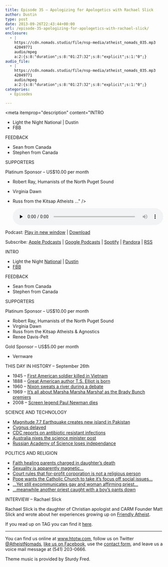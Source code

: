 ```yaml
---
title: Episode 35 – Apologizing for Apologetics with Rachael Slick
author: Dustin
type: post
date: 2013-09-26T22:43:44+00:00
url: /episode-35-apologizing-for-apologetics-with-rachael-slick/
enclosure:
  - |
    https://cdn.nomads.studio/file/nsp-media/atheist_nomads_035.mp3
    42049771
    audio/mpeg
    a:2:{s:8:"duration";s:8:"01:27:32";s:8:"explicit";s:1:"0";}
audio_file:
  - |
    https://cdn.nomads.studio/file/nsp-media/atheist_nomads_035.mp3
    42049771
    audio/mpeg
    a:2:{s:8:"duration";s:8:"01:27:32";s:8:"explicit";s:1:"0";}
categories:
  - Episodes

---
```

<div itemscope itemtype="http://schema.org/AudioObject">
  <meta itemprop="name" content="Episode 35 – Apologizing for Apologetics with Rachael Slick" />
  
  <meta itemprop="uploadDate" content="2013-09-26T16:43:44-06:00" />
  
  <meta itemprop="encodingFormat" content="audio/mpeg" />
  
  <meta itemprop="duration" content="PT1H27M32S" />
  
  <meta itemprop="description" content="INTRO

* Light the Night National | Dustin
* FBB

FEEDBACK

* Sean from Canada
* Stephen from Canada

SUPPORTERS

Platinum Sponsor – US$10.00 per month

* Robert Ray, Humanists of the North Puget Sound
* Virginia Dawn
* Russ from the Kitsap Atheists ..." />
  
  <meta itemprop="contentUrl" content="https://dts.podtrac.com/redirect.mp3/cdn.nomads.studio/file/nsp-media/atheist_nomads_035.mp3" />
  
  <meta itemprop="contentSize" content="40.1" />
  </p> 
  
  <div class="powerpress_player" id="powerpress_player_8290">
    <audio class="wp-audio-shortcode" id="audio-5203-34" preload="none" style="width: 100%;" controls="controls"><source type="audio/mpeg" src="https://dts.podtrac.com/redirect.mp3/cdn.nomads.studio/file/nsp-media/atheist_nomads_035.mp3?_=34" /><a href="https://dts.podtrac.com/redirect.mp3/cdn.nomads.studio/file/nsp-media/atheist_nomads_035.mp3">https://dts.podtrac.com/redirect.mp3/cdn.nomads.studio/file/nsp-media/atheist_nomads_035.mp3</a></audio>
  </div>
</div>

<p class="powerpress_links powerpress_links_mp3">
  Podcast: <a href="https://dts.podtrac.com/redirect.mp3/cdn.nomads.studio/file/nsp-media/atheist_nomads_035.mp3" class="powerpress_link_pinw" target="_blank" title="Play in new window" onclick="return powerpress_pinw('https://htotw.com/?powerpress_pinw=5203-podcast');" rel="nofollow">Play in new window</a> | <a href="https://dts.podtrac.com/redirect.mp3/cdn.nomads.studio/file/nsp-media/atheist_nomads_035.mp3" class="powerpress_link_d" title="Download" rel="nofollow" download="atheist_nomads_035.mp3">Download</a>
</p>

<p class="powerpress_links powerpress_subscribe_links">
  Subscribe: <a href="https://podcasts.apple.com/us/podcast/humanists-take-on-the-world/id530050098?mt=2&ls=1" class="powerpress_link_subscribe powerpress_link_subscribe_itunes" target="_blank" title="Subscribe on Apple Podcasts" rel="nofollow">Apple Podcasts</a> | <a href="https://www.google.com/podcasts?feed=aHR0cDovL2F0aGVpc3Rub21hZHMubGlic3luLmNvbS9yc3M%3D" class="powerpress_link_subscribe powerpress_link_subscribe_googleplay" target="_blank" title="Subscribe on Google Podcasts" rel="nofollow">Google Podcasts</a> | <a href="https://open.spotify.com/show/3LzK2xZGike6Tc1GEMtMbr?si=LieN9SNuTpq96smuaUsH8A" class="powerpress_link_subscribe powerpress_link_subscribe_spotify" target="_blank" title="Subscribe on Spotify" rel="nofollow">Spotify</a> | <a href="https://www.pandora.com/podcast/atheist-nomads/PC:10122?corr=62071012&part=ug" class="powerpress_link_subscribe powerpress_link_subscribe_pandora" target="_blank" title="Subscribe on Pandora" rel="nofollow">Pandora</a> | <a href="https://htotw.com/feed/podcast/" class="powerpress_link_subscribe powerpress_link_subscribe_rss" target="_blank" title="Subscribe via RSS" rel="nofollow">RSS</a>
</p>

INTRO

* Light the Night <a href="http://pages.lightthenight.org/2013/FBB" target="_blank" rel="noopener">National</a> | <a href="http://pages.lightthenight.org/oswim/Boise13/TreasureValleyCoalitionofReasonFBB" target="_blank" rel="noopener">Dustin</a>  
* <a href="http://foundationbeyondbelief.org/" target="_blank" rel="noopener">FBB</a>

FEEDBACK

* Sean from Canada  
* Stephen from Canada

SUPPORTERS

Platinum Sponsor – US$10.00 per month

* Robert Ray, Humanists of the North Puget Sound  
* Virginia Dawn  
* Russ from the Kitsap Atheists & Agnostics  
* Renee Davis-Pelt

Gold Sponsor – US$5.00 per month

* Vernware

THIS DAY IN HISTORY &#8211; September 26th

* 1945 &#8211; <a href="http://www.history.com/this-day-in-history/first-american-soldier-killed-in-vietnam" target="_blank" rel="noopener">First American soldier killed in Vietnam</a>  
* 1888 &#8211; <a href="http://www.history.com/this-day-in-history/ts-eliot-is-born" target="_blank" rel="noopener">Great American author T.S. Elliot is born</a>  
* 1960 &#8211; <a href="http://www.history.com/this-day-in-history/first-kennedy-nixon-debate" target="_blank" rel="noopener">Nixon sweats a river during a debate</a>  
* 1969 &#8211; <a href="http://www.history.com/this-day-in-history/the-brady-bunch-premieres" target="_blank" rel="noopener">It&#8217;s all about Marsha Marsha Marsha! as the Brady Bunch premiers</a>  
* 2008 &#8211; <a href="http://www.history.com/this-day-in-history/screen-legend-paul-newman-dies" target="_blank" rel="noopener">Screen legend Paul Newman dies</a>

SCIENCE AND TECHNOLOGY

* <a href="http://tribune.com.pk/story/608602/earthquake-strikes-pakistan/" target="_blank" rel="noopener">Magnitude 7.7 Earthquake creates new island in Pakistan</a>  
* <a href="http://abcnews.go.com/Technology/wireStory/computer-mishap-delays-space-station-supply-ship-20332808" target="_blank" rel="noopener">Cygnus delayed</a>  
* <a href="http://www.nytimes.com/2013/09/17/health/cdc-report-finds-23000-deaths-a-year-from-antibiotic-resistant-infections.html" target="_blank" rel="noopener">CDC reports on antibiotic resistant infections</a>  
* <a href="http://www.newscientist.com/article/dn24212-australias-new-government-dumps-science-minister-post.html?cmpid=RSS|NSNS|2012-GLOBAL|online-news#.Uj9RU_FCLrQ" target="_blank" rel="noopener">Australia nixes the science minister post</a>  
* <a href="http://www.scientificamerican.com/article.cfm?id=vote-seals-the-fate-of-the-russian-academy-of-sciences" target="_blank" rel="noopener">Russian Academy of Science loses independance</a>

POLITICS AND RELIGION

* <a href="http://www.religionnewsblog.com/27392/faith-healing-parents-charged-with-manslaughter-in-daughters-death" target="_blank" rel="noopener">Faith healing parents charged in daughter’s death</a>  
* <a href="http://www.pinknews.co.uk/2013/09/15/nigeria-student-championed-for-anti-same-sex-relationship-magnet-research/" target="_blank" rel="noopener">Sexuality is apparently magnetic…</a>  
* <a href="https://www.au.org/media/press-releases/for-profit-corporation-is-not-a-person-with-ability-to-exercise-religious" target="_blank" rel="noopener">Court rules that for-profit corporation is not a religious person</a>  
* <a href="http://www.nytimes.com/2013/09/20/world/europe/pope-bluntly-faults-churchs-focus-on-gays-and-abortion.html?_r=0" target="_blank" rel="noopener">Pope wants the Catholic Church to take it&#8217;s focus off social issues&#8230;</a>  
* <a href="http://thinkprogress.org/lgbt/2013/09/24/2671061/pope-homosexuality/" target="_blank" rel="noopener">&#8230;Yet still excommunicates gay and woman affirming priest&#8230;</a>  
* <a href="http://www.cnn.com/2013/09/20/justice/pennsylvania-priest-sex-charges/index.html" target="_blank" rel="noopener">&#8230;meanwhile another priest caught with a boy&#8217;s pants down</a>

INTERVIEW &#8211; Rachael Slick

Rachael Slick is the daughter of Christian apologist and CARM Founder Matt Slick and wrote about her experiences growing up on <a href="http://www.patheos.com/blogs/friendlyatheist/2013/07/15/the-atheist-daughter-of-a-notable-christian-apologist-shares-her-story/" target="_blank" rel="noopener">Friendly Atheist</a>.

If you read up on TAG you can find it  <a href="http://wiki.ironchariots.org/index.php?title=TAG" target="_blank" rel="noopener">here</a>.

<hr width="500" />

You can find us online at <a href="https://www.htotw.com/" target="_blank" rel="noopener">www.htotw.com</a>, follow us on Twitter <a href="https://htotw.com/twitter" target="_blank" rel="noopener">@AtheistNomads</a>, <a href="https://htotw.com/facebook" target="_blank" rel="noopener">like us on Facebook</a>, use the [contact form](https://htotw.com/contact), and leave us a voice mail message at (541) 203-0666.

Theme music is provided by Sturdy Fred.